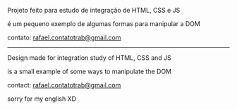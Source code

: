 Projeto feito para estudo de integração de HTML, CSS e JS

é um pequeno exemplo de algumas formas para manipular a DOM 

contato: rafael.contatotrab@gmail.com


--------------------------------------------------------------

Design made for integration study of HTML, CSS and JS

is a small example of some ways to manipulate the DOM

contact: rafael.contatotrab@gmail.com

sorry for my english XD